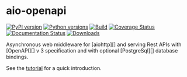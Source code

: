 # aio-openapi

[![PyPI version](https://badge.fury.io/py/aio-openapi.svg)](https://badge.fury.io/py/aio-openapi)
[![Python versions](https://img.shields.io/pypi/pyversions/aio-openapi.svg)](https://pypi.org/project/aio-openapi)
[![Build](https://github.com/quantmind/aio-openapi/workflows/build/badge.svg)](https://github.com/quantmind/aio-openapi/actions?query=workflow%3Abuild)
[![Coverage Status](https://coveralls.io/repos/github/quantmind/aio-openapi/badge.svg?branch=master)](https://coveralls.io/github/quantmind/aio-openapi?branch=master)
[![Documentation Status](https://readthedocs.org/projects/aio-openapi/badge/?version=latest)](https://aio-openapi.readthedocs.io/en/latest/?badge=latest)
[![Downloads](https://img.shields.io/pypi/dd/aio-openapi.svg)](https://pypi.org/project/aio-openapi/)

Asynchronous web middleware for [aiohttp][] and serving Rest APIs with [OpenAPI][] v 3
specification and with optional [PostgreSql][] database bindings.

See the [tutorial](https://aio-openapi.readthedocs.io/en/latest/tutorial.html) for a quick introduction.
